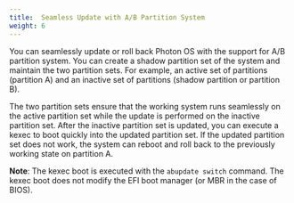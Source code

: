 ```yaml
---
title:  Seamless Update with A/B Partition System
weight: 6
---
```


You can seamlessly update or roll back Photon OS with the support for A/B partition system. You can create a shadow partition set of the system and maintain the two partition sets. For example, an active set of partitions (partition A) and an inactive set of partitions (shadow partition or partition B). 

The two partition sets ensure that the working system runs seamlessly on the active partition set while the update is performed on the inactive partition set. After the inactive partition set is updated, you can execute a kexec to boot quickly into the updated partition set. If the updated partition set does not work, the system can reboot and roll back to the previously working state on partition A. 

**Note**: The kexec boot is executed with the `abupdate switch` command. The kexec boot does not modify the EFI boot manager (or MBR in the case of BIOS).

